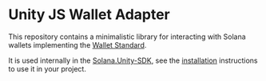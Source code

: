 # Unity JS Wallet Adapter

This repository contains a minimalistic library for interacting with Solana wallets implementing the [Wallet Standard](https://github.com/wallet-standard/wallet-standard). 

It is used internally in the [Solana.Unity-SDK](https://github.com/magicblock-labs/Solana.Unity-SDK), see the [installation](https://github.com/magicblock-labs/Solana.Unity-SDK/tree/main#-installation) instructions to use it in your project. 
